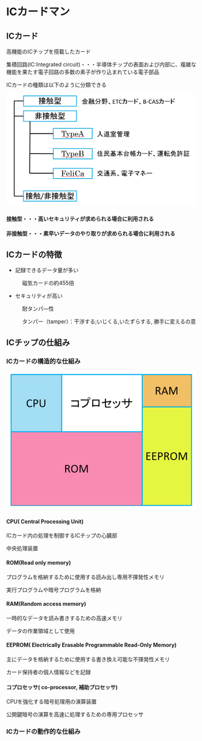 # ICカードマン

## ICカード

高機能のICチップを搭載したカード

集積回路\(IC:Integrated circuit\)・・・半導体チップの表面および内部に、複雑な機能を果たす電子回路の多数の素子が作り込まれている電子部品

ICカードの種類は以下のように分類できる

![](../.gitbook/assets/ickdo.PNG)

#### 接触型・・・高いセキュリティが求められる場合に利用される

#### 非接触型・・・素早いデータのやり取りが求められる場合に利用される

## ICカードの特徴

* 記録できるデータ量が多い

　　　磁気カードの約455倍

* セキュリティが高い

　　　耐タンパ―性

　　　タンパー（tamper）：干渉する;いじくる,いたずらする, 勝手に変えるの意

## ICチップの仕組み

### ICカードの構造的な仕組み

![](../.gitbook/assets/icchippu.PNG)

#### CPU\( Central Processing Unit\)

ICカード内の処理を制御するICチップの心臓部

中央処理装置



#### ROM\(Read only memory\)

プログラムを格納するために使用する読み出し専用不揮発性メモリ

実行プログラムや暗号プログラムを格納



#### RAM\(Random access memory\)

一時的なデータを読み書きするための高速メモリ

データの作業領域として使用



#### EEPROM\( Electrically Erasable Programmable Read-Only Memory\)

主にデータを格納するために使用する書き換え可能な不揮発性メモリ

カード保持者の個人情報などを記録



#### コプロセッサ\( co-processor, 補助プロセッサ\)

CPUを強化する暗号処理用の演算装置

公開鍵暗号の演算を高速に処理するための専用プロセッサ



### ICカードの動作的な仕組み

